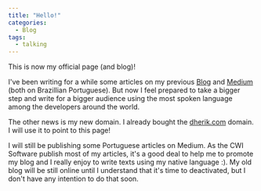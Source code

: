 ```yaml
---
title: "Hello!"
categories:
  - Blog
tags:
  - talking
---
```


This is now my official page (and blog)! 

I've been writing for a while some articles on my previous [Blog](https://qualidadegarantida.blogspot.com) and [Medium](https://medium.com/@dherik) (both on Brazillian Portuguese). But now I feel prepared to take a bigger step and write for a bigger audience using the most spoken language among the developers around the world. 

The other news is my new domain. I already bought the [dherik.com](http://dherik.com) domain. I will use it to point to this page!

I will still be publishing some Portuguese articles on Medium. As the CWI Software publish most of my articles, it's a good deal to help me to promote my blog and I really enjoy to write texts using my native language :). My old blog will be still online until I understand that it's time to deactivated, but I don't have any intention to do that soon.
